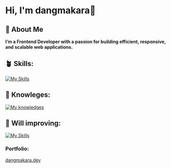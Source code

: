 # **Hi, I'm dangmakara🌷**


## **🚀 About Me**

**I’m a Frontend Developer with a passion for building efficient, responsive, and scalable web applications.**

## **🪴 Skills:**
[![My Skills](https://skillicons.dev/icons?i=html,css,js,react,next,vuejs,nuxtjs,typescript,bootstrap,sass,git,tailwindcss,npm,yarn)](https://skillicons.dev)

## **🌾 Knowleges:**
[![My knowledges](https://skillicons.dev/icons?i=html,css,js,react,next,typescript,bootstrap,mongodb,firebase,sass,git,tailwindcss,npm,c,cpp,cs,java)](https://skillicons.dev)

## **🌱 Will improving:**
[![My Skills](https://skillicons.dev/icons?i=figma,nodejs,express)](https://skillicons.dev)


### **Portfolio**: 
[dangmakara.dev](https://my-portfolio-two-alpha-91.vercel.app/)
